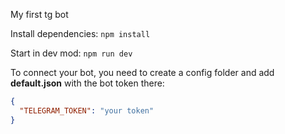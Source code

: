 My first tg bot

Install dependencies: ```npm install```

Start in dev mod: ```npm run dev```

To connect your bot, you need to create a config folder and add **default.json** with the bot token there:
```json
{
  "TELEGRAM_TOKEN": "your token"
}
```